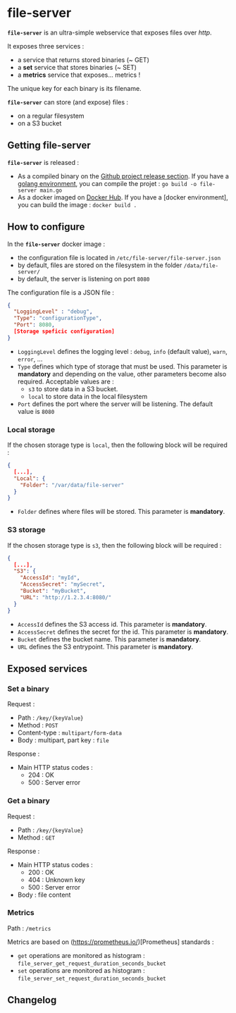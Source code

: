 # file-server

**`file-server`** is an ultra-simple webservice that exposes files over *http*.

It exposes three services :

- a service that returns stored binaries (~ GET)
- a **set** service that stores binaries (~ SET)
- a **metrics** service that exposes... metrics !

The unique key for each binary is its filename.

**`file-server`** can store (and expose) files :
- on a regular filesystem
- on a S3 bucket
 
## Getting file-server

**`file-server`** is released :
- As a compiled binary on the [Github project release section](https://github.com/barasher/file-server/releases). If you have a [golang environment](https://golang.org/doc/install), you can compile the projet : `go build -o file-server main.go`
- As a docker imaged on [Docker Hub](https://hub.docker.com/r/barasher/file-server/tags). If you have a [docker environment], you can build the image : `docker build .` 

## How to configure

In the **`file-server`** docker image :
- the configuration file is located in `/etc/file-server/file-server.json`
- by default, files are stored on the filesystem in the folder `/data/file-server/`
- by default, the server is listening on port `8080`

The configuration file is a JSON file :
```json
{
  "LoggingLevel" : "debug",
  "Type": "configurationType",
  "Port": 8080,
  [Storage speficic configuration]
}
```

- `LoggingLevel` defines the logging level : `debug`, `info` (default value), `warn`, `error`, ...
- `Type` defines which type of storage that must be used. This parameter is **mandatory** and depending on the value, other parameters become also required. Acceptable values are :
  - `s3` to store data in a S3 bucket.
  - `local` to store data in the local filesystem
- `Port` defines the port where the server will be listening. The default value is `8080`

### Local storage

If the chosen storage type is `local`, then the following block will be required :
```json
{
  [...],
  "Local": {
    "Folder": "/var/data/file-server"
  }
}
```

- `Folder` defines where files will be stored. This parameter is **mandatory**.

### S3 storage

If the chosen storage type is `s3`, then the following block will be required :
```json
{
  [...],
  "S3": {
    "AccessId": "myId",
    "AccessSecret": "mySecret",
    "Bucket": "myBucket",
    "URL": "http://1.2.3.4:8080/"
  }
}
```

- `AccessId` defines the S3 access id. This parameter is **mandatory**.
- `AccessSecret` defines the secret for the id. This parameter is **mandatory**.
- `Bucket` defines the bucket name. This parameter is **mandatory**.
- `URL` defines the S3 entrypoint. This parameter is **mandatory**.

## Exposed services

### Set a binary

Request :
- Path : `/key/{keyValue}`
- Method : `POST`
- Content-type : `multipart/form-data`
- Body : multipart, part key : `file` 

Response :
- Main HTTP status codes :
  - 204 : OK
  - 500 : Server error

### Get a binary

Request :
- Path : `/key/{keyValue}`
- Method : `GET`

Response :
- Main HTTP status codes :
  - 200 : OK
  - 404 : Unknown key
  - 500 : Server error
- Body : file content

### Metrics

Path : `/metrics`

Metrics are based on (https://prometheus.io/)[Prometheus] standards :
- `get` operations are monitored as histogram : `file_server_get_request_duration_seconds_bucket`
- `set` operations are monitored as histogram :  `file_server_set_request_duration_seconds_bucket`

## Changelog
